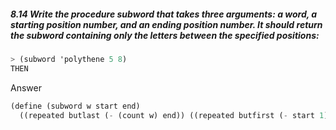 ##### 8.14  Write the procedure subword that takes three arguments: a word, a starting position number, and an ending position number. It should return the subword containing only the letters between the specified positions:
```scheme
> (subword 'polythene 5 8)
THEN
```

Answer

```Scheme
(define (subword w start end)
  ((repeated butlast (- (count w) end)) ((repeated butfirst (- start 1)) w)))
```
